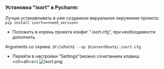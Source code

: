 ### Установка "isort" в Pycharm:
Лучше устанавливать в уже созданное вируальное окружение проекта:
```pip install isort==<need_version>``` 

- Положить в корень проекта конфиг ".isort.cfg", при необходимости дополнить.

Arguments со скрина:
```$FilePath$ --sp $ContentRoot$/.isort.cfg```

- Перейти в настройки "Settings"(можно сочетанием клавиш <ctr+alt+s>)
![isort.png](img%2Fisort.png)